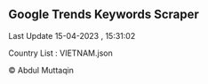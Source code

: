 

## Google Trends Keywords Scraper 
 
Last Update 15-04-2023 , 15:31:02

Country List :
VIETNAM.json



© Abdul Muttaqin 
